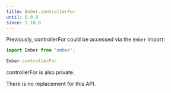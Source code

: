 ```yaml
---
title: Ember.controllerFor
until: 6.0.0
since: 5.10.0
---
```



Previously, controllerFor could be accessed via the `Ember` import:
```js
import Ember from 'ember';

Ember.controllerFor
```
controllerFor is also private.

There is no replacement for this API.

